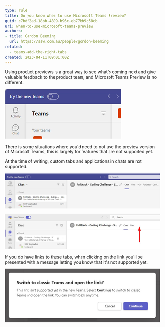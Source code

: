```yaml
---
type: rule
title: Do you know when to use Microsoft Teams Preview?
guid: c7bdf2ad-18bb-4819-b96c-eb77bb9c58cb
uri: when-to-use-microsoft-teams-preview
authors:
- title: Gordon Beeming
  url: https://ssw.com.au/people/gordon-beeming
related:
  - teams-add-the-right-tabs
created: 2023-04-11T09:01:00Z
---
```


Using product previews is a great way to see what's coming next and give valuable feedback to the product team, and Microsoft Teams Preview is no different.

![Figure: Switch on Microsoft Teams Preview using New Teams toggle](/rules/when-to-use-microsoft-teams-preview/switch-to-microsoft-teams-preview.jpg)

<!--endintro-->

There is some situations where you'd need to not use the preview version of Microsoft Teams, this is largely for features that are not supported yet.

At the time of writing, custom tabs and applications in chats are not supported.

![Figure: Microsoft Teams shows custom tabs](/rules/when-to-use-microsoft-teams-preview/microsoft-teams-with-tabs.jpg)

![Figure: Microsoft Teams Preview missing custom tabs](/rules/when-to-use-microsoft-teams-preview/microsoft-teams-preview-without-tabs.jpg)

If you do have links to these tabs, when clicking on the link you'll be presented with a message letting you know that it's not supported yet.

![Figure: When clicking on a link to a tab you'll get a friendly message](/rules/when-to-use-microsoft-teams-preview/switch-to-classic-teams-and-open-the-link.jpg)


